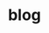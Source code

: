 ---
title: blog
body_classes: header-image fullwidth

content:
    items:
       '@taxonomy': 
         category: [blog, en]
    order:
        by: date
        dir: desc
    limit: 25
    pagination: true

feed:
    description: Sample Blog Description
    lang: en-us
    limit: 10
    length: 500

pagination: true
blog_image: false
anchors:
    active: false
---